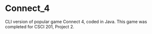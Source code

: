 # Connect_4

CLI version of popular game Connect 4, coded in Java.
This game was completed for CSCI 201, Project 2.
